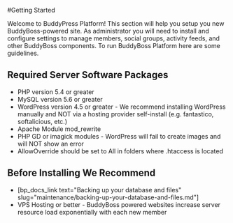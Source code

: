 #Getting Started


Welcome to BuddyPress Platform! This section will help you setup you new BuddyBoss-powered site. As administrator you will need to install and configure settings to manage members, social groups, activity feeds, and other BuddyBoss components. To run BuddyBoss Platform here are some guidelines.

Required Server Software Packages<a name="required-server-software-packages"></a>
---------------------------------

*   PHP version 5.4 or greater
*   MySQL version 5.6 or greater
*   WordPress version 4.5 or greater - We recommend installing WordPress manually and NOT via a hosting provider self-install (e.g. fantastico, softalicious, etc.)
*   Apache Module mod\_rewrite
*   PHP GD or imagick modules - WordPress will fail to create images and will NOT show an error
*   AllowOverride should be set to All in folders where .htaccess is located

Before Installing We Recommend<a name="before-installing-we-recommend"></a>
------------------------------

*   [bp_docs_link text="Backing up your database and files" slug="maintenance/backing-up-your-database-and-files.md"]
*   VPS Hosting or better - BuddyBoss powered websites increase server resource load exponentially with each new member